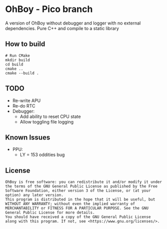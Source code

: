 # OhBoy - Pico branch

A version of OhBoy without debugger and logger with no external dependencies. Pure C++ and compile
to a static library

## How to build
```
# Run CMake
mkdir build
cd build
cmake ..
cmake --build .
```

## TODO

- Re-write APU
- Re-do RTC
- Debugger:
  - Add ability to reset CPU state
  - Allow toggling file logging

## Known Issues

- PPU:
  - LY = 153 oddities bug

## License
    OhBoy is free software: you can redistribute it and/or modify it under the terms of the GNU General Public License as published by the Free Software Foundation, either version 3 of the License, or (at your option) any later version.
    This program is distributed in the hope that it will be useful, but WITHOUT ANY WARRANTY; without even the implied warranty of MERCHANTABILITY or FITNESS FOR A PARTICULAR PURPOSE. See the GNU General Public License for more details.
    You should have received a copy of the GNU General Public License along with this program. If not, see <https://www.gnu.org/licenses/>. 
